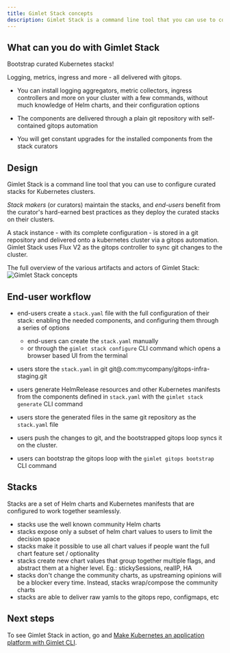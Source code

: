 ```yaml
---
title: Gimlet Stack concepts
description: Gimlet Stack is a command line tool that you can use to configure curated stacks for Kubernetes clusters.
---
```


## What can you do with Gimlet Stack

Bootstrap curated Kubernetes stacks!

Logging, metrics, ingress and more - all delivered with gitops.

- You can install logging aggregators, metric collectors, ingress controllers and more on your cluster with a few commands,
  without much knowledge of Helm charts, and their configuration options

- The components are delivered through a plain git repository with self-contained gitops automation

- You will get constant upgrades for the installed components from the stack curators

## Design

Gimlet Stack is a command line tool that you can use to configure curated stacks for Kubernetes clusters.

_Stack makers_ (or curators) maintain the stacks, and _end-users_ benefit from the curator's hard-earned best practices as they deploy the curated stacks on their clusters.

A stack instance - with its complete configuration - is stored in a git repository and delivered onto a kubernetes cluster via a gitops automation.
Gimlet Stack uses Flux V2 as the gitops controller to sync git changes to the cluster.

The full overview of the various artifacts and actors of Gimlet Stack:
![Gimlet Stack concepts](/stack-concepts.png)

## End-user workflow

- end-users create a `stack.yaml` file with the full configuration of their stack: enabling the needed components, and configuring them through a series of options
  - end-users can create the `stack.yaml` manually
  - or through the `gimlet stack configure` CLI command which opens a browser based UI from the terminal
- users store the `stack.yaml` in git git@.com:mycompany/gitops-infra-staging.git
- users generate HelmRelease resources and other Kubernetes manifests from the components defined in `stack.yaml` with the `gimlet stack generate` CLI command
- users store the generated files in the same git repository as the `stack.yaml` file

- users push the changes to git, and the bootstrapped gitops loop syncs it on the cluster.
- users can bootstrap the gitops loop with the `gimlet gitops bootstrap` CLI command

## Stacks

Stacks are a set of Helm charts and Kubernetes manifests that are configured to work together seamlessly.

- stacks use the well known community Helm charts
- stacks expose only a subset of helm chart values to users to limit the decision space
- stacks make it possible to use all chart values if people want the full chart feature set / optionality
- stacks create new chart values that group together multiple flags, and abstract them at a higher level. Eg.: stickySessions, realIP, HA
- stacks don't change the community charts, as upstreaming opinions will be a blocker every time. Instead, stacks wrap/compose the community charts
- stacks are able to deliver raw yamls to the gitops repo, configmaps, etc

## Next steps

To see Gimlet Stack in action, go and [Make Kubernetes an application platform with Gimlet CLI](/docs/make-kubernetes-an-application-platform-with-gimlet-cli).
